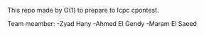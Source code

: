 This repo made by O(1) to prepare to Icpc cpontest.

Team meamber:
-Zyad Hany
-Ahmed El Gendy
-Maram El Saeed